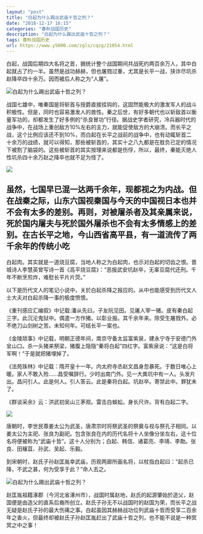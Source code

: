 ```yaml
---
layout: "post"
title: "白起为什么踢出武庙十哲之列？"
date: "2018-12-17 16:15"
categories: "春秋战国历史"
description: "白起为什么踢出武庙十哲之列？"
tags: 春秋战国历史
url: https://www.y5000.com/zgls/cqzg/21054.html
---
```






白起，战国后期四大名将之首，据统计整个战国期间共战死约两百余万人，其中白起就占了约一半。虽然是战功赫赫，但也屠戮过重，尤其是长平一战，挟诈尽坑杀赵降卒四十余万。因而被后人称之为“人屠”。

![白起为什么踢出武庙十哲之列？](/uploads/allimg/170505/6-1F505132414T3.JPG)

战国七雄中，唯秦国是将斩首与授爵直接挂钩的，这固然能极大的激发军人的战斗积极性。但是，同时也容易激发人的兽性。秦之后世，有好多朝代也以斩敌首以衡量军功的，却都发生了好多例的“杀良冒功”行径。据战史学者研究，冷兵器时代的战争中，在战场上重创敌方10%左右的主力，就能促使敌方的大崩溃。而长平之战，这个比例应该还不到10%，而白起在长平之战前的战争中，也有动辄斩首二十余万的战绩，就可以得知，那些被斩首的，其实十之八九都是在胜负已定的情况下被割了脑袋的。这些被斩首的其实按理来说都是伤俘，所以，最终，秦能灭绝人性坑杀四十余万赵之降卒也就不足为怪了。

![](https://img.y5000.com/uploads/allimg/170505/13314G1Z-0.jpg)

虽然，七国早已混一达两千余年，现都视之为内战。但在战秦之际，山东六国视秦国与今天的中国视日本也并不会有太多的差别。再则，对被屠杀者及其亲属来说，死於国内屠夫与死於国外屠杀也不会有太多情感上的差别。在古长平之地，今山西省高平县，有一道流传了两千余年的传统小吃
--
白起肉。其实就是一道烧豆腐，当地人称之为白起肉，也示对白起的切齿之恨。晋城诗人李慧英曾写诗一首《高平烧豆腐》：“恶报武安坑赵卒，无辜豆腐代还刑。千年不断烹煎炸，难慰长平片片荧。”

以下是历代文人的笔记小说中，关於白起杀降之报应的。从中也能感受到历代文人士大夫对白起杀降一事的极度愤恨。

《重刊感应汇编叙》中记载:潘从先曰。子友阮见田。见屠人宰一猪。皮有秦白起三字。此沉沦鬼狱中。偶遣一方作猪。以彰业报。其千余年来。除受生屠戮外。必不绝刀山剑树之苦。未知何年。可结长平一案也。

《金陵琐事》中记载，明朝正德年间，南京守备太监富紫泉，建永宁寺于安德门外坌山口。杀一头猪来祭梁，猪腹上隐隐“秦将白起”四红字。富紫泉说：“这是白将军啊！”于是就把猪埋掉了。

《法苑珠林》中记载：隋开皇十一年。内太府寺丞赵文昌身忽暴死。于数日唯心上暖。家人不敢入殓......昌受嘱辞行。少时出南门外。见一大粪坑中有一人。头发片出。昌问引人。此是何人。引人答云。此是秦将白起。坑赵卒。寄禁此中。罪犹未了。

《群谈采余》云：洪武初吴山三茅观。雷击白蜈蚣。身长尺许。背有白起二字。

![](https://img.y5000.com/uploads/allimg/170505/13314K1b-1.jpg)

唐朝时，李世民尊姜太公为武圣，唐肃宗时将祭武圣的祭奠与视与祭孔子相同。以姜太公为主祀、张良为副祀。包含张良在内的历代名将十人坐像分坐左右，这十位名将便被称为“武庙十哲”。这十人分别为；白起、韩信、诸葛亮、李靖、李勣。张良、田穰苴、孙武、吴起、乐毅。

到宋朝时，赵氏子孙赵匡胤幸武庙，历观两廊所画名将，以杖指白起曰：“起杀已降，不武之甚，何为受享于此？”命人去之。

![白起为什么踢出武庙十哲之列？](/uploads/allimg/170505/6-1F505132453M2.JPG)

赵匡胤祖籍涿郡（今河北省涿州市），战国时属赵地，赵氏的起源肇始於造父，赵国便是由造父的直系后裔所创立。赵氏子孙无不以战国时的赵国为荣，而长平之战无疑是赵氏子孙的最大伤痛之事。白起虽因其赫赫战功位列武庙十哲而受享二百余年之香火，但最终却被赵氏子孙赵匡胤赶出了武庙十哲之列，也不能不说是一种冥冥之中之事！
